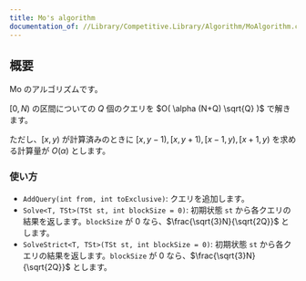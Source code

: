 ```yaml
---
title: Mo's algorithm
documentation_of: //Library/Competitive.Library/Algorithm/MoAlgorithm.cs
---
```



## 概要

Mo のアルゴリズムです。

$[0, N)$ の区間についての $Q$ 個のクエリを $O( \alpha (N+Q) \sqrt{Q} )$ で解きます。

ただし、$[x, y)$ が計算済みのときに $[x, y-1), [x, y+1), [x-1, y), [x+1, y)$ を求める計算量が $O(\alpha)$ とします。


### 使い方

- `AddQuery(int from, int toExclusive)`: クエリを追加します。
- `Solve<T, TSt>(TSt st, int blockSize = 0)`: 初期状態 `st` から各クエリの結果を返します。`blockSize` が $0$ なら、$\frac{\sqrt{3}N}{\sqrt{2Q}}$ とします。
- `SolveStrict<T, TSt>(TSt st, int blockSize = 0)`: 初期状態 `st` から各クエリの結果を返します。`blockSize` が $0$ なら、$\frac{\sqrt{3}N}{\sqrt{2Q}}$ とします。